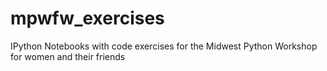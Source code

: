 mpwfw_exercises
===============

IPython Notebooks with code exercises for the Midwest Python Workshop for women and their friends